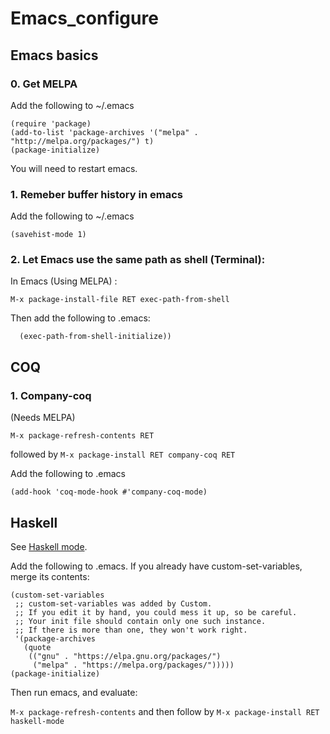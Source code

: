 # Emacs_configure

## Emacs basics

### 0. Get MELPA

Add the following to ~/.emacs 

```;; Add MELPA
(require 'package)
(add-to-list 'package-archives '("melpa" . "http://melpa.org/packages/") t)
(package-initialize)
```

You will need to restart emacs.

### 1. Remeber buffer history in emacs

Add the following to ~/.emacs 

`(savehist-mode 1)`

### 2. Let Emacs use the same path as shell (Terminal):

In Emacs (Using MELPA) :

`M-x package-install-file RET exec-path-from-shell`

Then add the following to .emacs:

```(when (memq window-system '(mac ns))
  (exec-path-from-shell-initialize))
 ```

## COQ
### 1. Company-coq
(Needs MELPA)

`M-x package-refresh-contents RET `

followed by 
`M-x package-install RET company-coq RET`

Add the following to .emacs

```;; Load company-coq when opening Coq files
(add-hook 'coq-mode-hook #'company-coq-mode)
```

 ## Haskell 
 
 See [Haskell mode](https://github.com/haskell/haskell-mode).
 
Add the following to .emacs. If you already have custom-set-variables, merge its contents:

```(require 'package)
(custom-set-variables
 ;; custom-set-variables was added by Custom.
 ;; If you edit it by hand, you could mess it up, so be careful.
 ;; Your init file should contain only one such instance.
 ;; If there is more than one, they won't work right.
 '(package-archives
   (quote
    (("gnu" . "https://elpa.gnu.org/packages/")
     ("melpa" . "https://melpa.org/packages/")))))
(package-initialize)
```
Then run emacs, and evaluate:

`M-x package-refresh-contents`
and then follow by
`M-x package-install RET haskell-mode`
 
 
